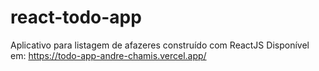 # react-todo-app

Aplicativo para listagem de afazeres construído com ReactJS
Disponível em: https://todo-app-andre-chamis.vercel.app/
